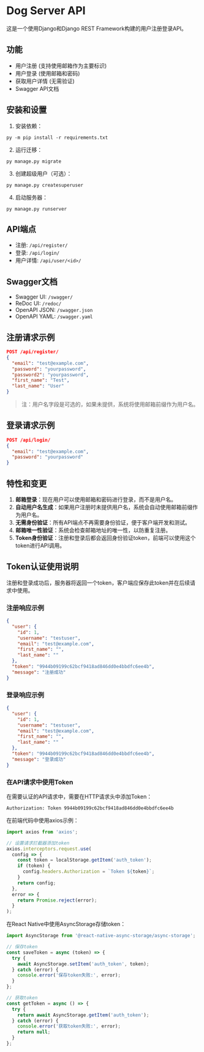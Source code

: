 # Dog Server API

这是一个使用Django和Django REST Framework构建的用户注册登录API。

## 功能

- 用户注册 (支持使用邮箱作为主要标识)
- 用户登录 (使用邮箱和密码)
- 获取用户详情 (无需验证)
- Swagger API文档

## 安装和设置

1. 安装依赖：
```
py -m pip install -r requirements.txt
```

2. 运行迁移：
```
py manage.py migrate
```

3. 创建超级用户（可选）：
```
py manage.py createsuperuser
```

4. 启动服务器：
```
py manage.py runserver
```

## API端点

- 注册: `/api/register/`
- 登录: `/api/login/`
- 用户详情: `/api/user/<id>/`

## Swagger文档

- Swagger UI: `/swagger/`
- ReDoc UI: `/redoc/`
- OpenAPI JSON: `/swagger.json`
- OpenAPI YAML: `/swagger.yaml`

## 注册请求示例

```json
POST /api/register/
{
  "email": "test@example.com",
  "password": "yourpassword",
  "password2": "yourpassword",
  "first_name": "Test",
  "last_name": "User"
}
```

> 注：用户名字段是可选的，如果未提供，系统将使用邮箱前缀作为用户名。

## 登录请求示例

```json
POST /api/login/
{
  "email": "test@example.com",
  "password": "yourpassword"
}
```

## 特性和变更

1. **邮箱登录**：现在用户可以使用邮箱和密码进行登录，而不是用户名。
2. **自动用户名生成**：如果用户注册时未提供用户名，系统会自动使用邮箱前缀作为用户名。
3. **无需身份验证**：所有API端点不再需要身份验证，便于客户端开发和测试。
4. **邮箱唯一性验证**：系统会检查邮箱地址的唯一性，以防重复注册。
5. **Token身份验证**：注册和登录后都会返回身份验证token，前端可以使用这个token进行API调用。

## Token认证使用说明

注册和登录成功后，服务器将返回一个token，客户端应保存此token并在后续请求中使用。

### 注册响应示例

```json
{
  "user": {
    "id": 1,
    "username": "testuser",
    "email": "test@example.com",
    "first_name": "",
    "last_name": ""
  },
  "token": "9944b09199c62bcf9418ad846dd0e4bbdfc6ee4b",
  "message": "注册成功"
}
```

### 登录响应示例

```json
{
  "user": {
    "id": 1,
    "username": "testuser",
    "email": "test@example.com",
    "first_name": "",
    "last_name": ""
  },
  "token": "9944b09199c62bcf9418ad846dd0e4bbdfc6ee4b",
  "message": "登录成功"
}
```

### 在API请求中使用Token

在需要认证的API请求中，需要在HTTP请求头中添加Token：

```
Authorization: Token 9944b09199c62bcf9418ad846dd0e4bbdfc6ee4b
```

在前端代码中使用axios示例：

```javascript
import axios from 'axios';

// 设置请求拦截器添加token
axios.interceptors.request.use(
  config => {
    const token = localStorage.getItem('auth_token');
    if (token) {
      config.headers.Authorization = `Token ${token}`;
    }
    return config;
  },
  error => {
    return Promise.reject(error);
  }
);
```

在React Native中使用AsyncStorage存储token：

```javascript
import AsyncStorage from '@react-native-async-storage/async-storage';

// 保存token
const saveToken = async (token) => {
  try {
    await AsyncStorage.setItem('auth_token', token);
  } catch (error) {
    console.error('保存token失败:', error);
  }
};

// 获取token
const getToken = async () => {
  try {
    return await AsyncStorage.getItem('auth_token');
  } catch (error) {
    console.error('获取token失败:', error);
    return null;
  }
};
``` 